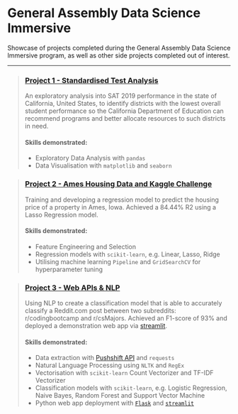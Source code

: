 # General Assembly Data Science Immersive

Showcase of projects completed during the General Assembly Data Science Immersive program, as well as other side projects completed out of interest.

---

> ### [Project 1 - Standardised Test Analysis](https://github.com/eeshawn11/DSI33-Shawn/tree/main/Project1)
>
> An exploratory analysis into SAT 2019 performance in the state of California, United States, to identify districts with the lowest overall student performance so the California Department of Education can recommend programs and better allocate resources to such districts in need.
>
> #### Skills demonstrated:
>
> - Exploratory Data Analysis with `pandas`
> - Data Visualisation with `matplotlib` and `seaborn`


> ### [Project 2 - Ames Housing Data and Kaggle Challenge](https://github.com/eeshawn11/DSI33-Shawn/tree/main/Project2)
> Training and developing a regression model to predict the housing price of a property in Ames, Iowa. Achieved a 84.44% R2 using a Lasso Regression model.
>
> #### Skills demonstrated:
>
> - Feature Engineering and Selection
> - Regression models with `scikit-learn`, e.g. Linear, Lasso, Ridge
> - Utilising machine learning `Pipeline` and `GridSearchCV` for hyperparameter tuning


> ### [Project 3 - Web APIs & NLP](https://github.com/eeshawn11/DSI33-Shawn/tree/main/Project3)
> Using NLP to create a classification model that is able to accurately classify a Reddit.com post between two subreddits: r/codingbootcamp and r/csMajors. Achieved an F1-score of 93% and deployed a demonstration web app via [streamlit](https://shawn-nlp-classifier.streamlit.app).
>
> #### Skills demonstrated:
>
> - Data extraction with [Pushshift API](https://github.com/pushshift/api) and `requests`
> - Natural Language Processing using `NLTK` and `RegEx`
> - Vectorisation with `scikit-learn` Count Vectorizer and TF-IDF Vectorizer
> - Classification models with `scikit-learn`, e.g. Logistic Regression, Naive Bayes, Random Forest and Support Vector Machine
> - Python web app deployment with [`Flask`](https://github.com/eeshawn11/DSI33-Shawn/blob/main/Project3/app/app.py) and [`streamlit`](https://shawn-nlp-classifier.streamlit.app)